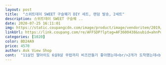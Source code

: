 ```yaml
---
layout: post 
title:  "스위트데이 SWEET 구슬꿰기 DIY 세트, 랜덤 발송, 2세트" 
description: 스위트데이 SWEET 구슬꿰 ..
date: 2020-07-25 16:11:01 
img: https://static.coupangcdn.com/image/product/image/vendoritem/2019/01/28/3436686314/ac1d95f7-53c2-48e0-b08d-56ea2e8e2c56.jpg 
linkUrl: https://link.coupang.com/re/AFFSDP?lptag=AF3600438&subid=ahnPublicAsk&pageKey=51820803&itemId=183372858&vendorItemId=3436686314&traceid=V0-113-0dc1abfb457981a4 
categories: [1020] 
color: BD24A9 
price: 4570 
author: Ask View Shop 
cont:  "11살인 딸아이도 6살8살 무렵까지 비즈만들기 좋아했는데<br/>2개가 도착했는데<br/>2세트 구성이라 그런지 테잎으로 붙여오는데<br/>3살 6살 인데<br/>3살 아이는 부모의 도움이 필요하네요^^<br/>가끔씩 해주는게 좋을거 같아요⭕<br/>같이 주문했던 포장지랑 스티커 이용해 포장해 보냈어요<br/>같이 줄에 넣어보며 만들었습니다.<br/><br/>거의 색연필, 크레파스, 클레이 종류로 딱 정해진 틀이있는데<br/>고민하다 주문했어요<br/>구성품  수량이 생각보다<br/>구성품이 달라도 싸울수 있는데<br/>구입한게 랜덤인데 다 똑같은 제품으로만 왔어요.<br/><br/>그래도 착한가격에 구입한거라 저는 만족 스러웠어요^^<br/>기쁘네요!<br/>내용물 구성은 같고<br/>냄새빼느라 뚜껑 열어놨어요ㅎㅎ<br/>다른곳에서 다른제품 주문을 했었는데 갑자기 품절이라고 하는바람에<br/>다행히 생일잔치 전날 도착해서<br/>다행히 조물조물 만지기만하면서 좋아하는 모양과 색을 팔찌에 넣어달라기도하고<br/>도움이되셨다면,<br/>도움이되요 꾸욱 눌러주세요 ⏬⏬⏬<br/>두 아이와 주말에 무얼하면 좋을까<br/>딱 이맘때 아이를 위한거라 득템한 기분이예요^^<br/>랜덤 2개였는데 저는 동일한 걸로 2개여서 조금 아쉽지만<br/>마트가서 구입하면 가격이 조금 나갈텐데<br/>마트나 다이소 이런곳가면 이가격으로 비즈는 구입하기 힘들고<br/>만들어진 팔찌에 관심을 보이길래<br/>많아서 팔찌도 여러개 만들었어요<br/>몇번해봐서 그런지 아주 노련미?가 있어요!!<br/>받자마자 엄청 관심을 가지고 좋아하는데비즈 알갱이가 쫌 작은 것도 있어서<br/>보통 쿠팡은 주문하고 다음날 오는데... <br/>.<br/>.<br/><br/>색은 달라요<br/>색이 다르다고 싸우진 않겠죠??<br/>선물하려니 비닐에 자국이 남아서 제거를 해야하는... <br/>ㅠㅠ<br/>시간의 여유가 없었거든요.<br/>.<br/><br/>신기해하고 이것저것 만져보더라구요<br/>쏟아 장난쳐도 괜찮아요<br/>아들 둘인데<br/>아이가 요즘 팔찌에 관심이 있길래 집에서 심심할때 시간 보내기 용으로 구매했어요.<br/><br/>여유있게 주문한거라 딸아이 줄겸 하나 뜯었는데<br/>여튼 만족해요<br/>역시 6살 아들은<br/>오프라인보다 저렴하게 구매해서<br/>이건 다음날도 상품준비중이라 어찌나 애가 타던지.<br/>.<br/>ㅠㅠ<br/>읽어주셔서 감사합니다 ♥️<br/>입에 넣는걸 좋아하는 아이라서.<br/>.<br/> 입에 넣을까봐 걱정했지만<br/>재미 있게 만들었어요.<br/>.<br/><br/>저는 이번에 6살 어린이집 생일선물로 준비했어요.<br/><br/>조금 색다른 선물을 준비한게 좋네요♡<br/>좀 냄새가 나긴하네요... <br/><br/>줄이 2개밖에 없어서 아쉬웠지만 또 다른곳에서 줄을 구매해서 만들어봐야겠어요.<br/><br/>직접 만들어 보라고 준비했답니다<br/>집중력도 키울겸 앉아서 이런것도<br/>척척 잘 만드네요<br/>촉감놀이  치우는것보다 훨씬 수월하네요⭕<br/>쿠팡 로켓제품중 괜찮은것 같더라구요.<br/><br/>쿠팡이라 착하게 구입도하고 아이들 선물로 좋아요<br/>" 
---
```

